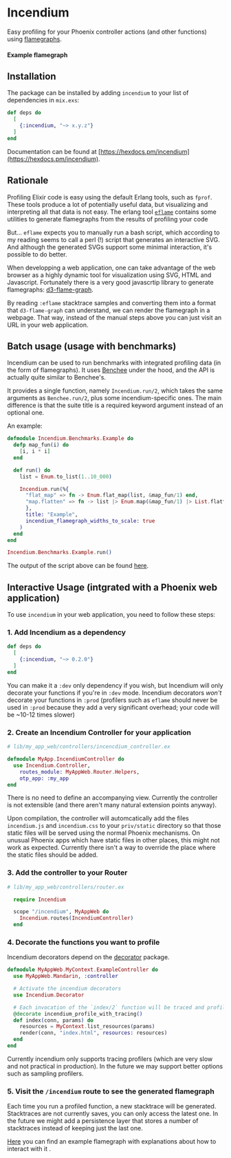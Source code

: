 # Incendium


Easy profiling for your Phoenix controller actions (and other functions) using [flamegraphs](http://www.brendangregg.com/flamegraphs.html).

#### Example flamegraph

<link rel="stylesheet" href="doc_extra/assets/incendium.css" />
<script src="doc_extra/assets/incendium.js" charset="utf-8"></script>

<script type="text/javascript" src="doc_extra/assets/incendium_flamegraph_hkctthqlqhcubcsgrazymmvaldzllxbq.js"></script>

## Installation

The package can be installed
by adding `incendium` to your list of dependencies in `mix.exs`:

```elixir
def deps do
  [
    {:incendium, "~> x.y.z"}
  ]
end
```

Documentation can be found at [https://hexdocs.pm/incendium](https://hexdocs.pm/incendium).

<!-- ex_doc -->
## Rationale

Profiling Elixir code is easy using the default Erlang tools, such as `fprof`.
These tools produce a lot of potentially useful data, but visualizing and interpreting all that data is not easy.
The erlang tool [`eflame`](https://github.com/proger/eflame) contains some utilities to generate flamegraphs from the results of profiling your code

But... `eflame` expects you to manually run a bash script, which according to my reading seems to call a perl (!) script that generates an interactive SVG.
And although the generated SVGs support some minimal interaction, it's possible to do better.

When developping a web application, one can take advantage of the web browser as a highly dynamic tool for visualization using SVG, HTML and Javascript.
Fortunately there is a very good javascrtip library to generate flamegraphs: [d3-flame-graph](https://github.com/spiermar/d3-flame-graph).

By reading `:eflame` stacktrace samples and converting them into a format that `d3-flame-graph` can understand, we can render the flamegraph in a webpage.
That way, instead of the manual steps above you can just visit an URL in your web application.

## Batch usage (usage with benchmarks)

Incendium can be used to run benchmarks with integrated profiling data (in the form of flamegraphs).
It uses [Benchee]() under the hood, and the API is actually quite similar to Benchee's.

It provides a single function, namely `Incendium.run/2`, which takes the same arguments as `Benchee.run/2`, plus some incendium-specific ones. The main difference is that the suite title is a required keyword argument instead of an optional one.

An example:

```elixir
defmodule Incendium.Benchmarks.Example do
  defp map_fun(i) do
    [i, i * i]
  end

  def run() do
    list = Enum.to_list(1..10_000)

    Incendium.run(%{
      "flat_map" => fn -> Enum.flat_map(list, &map_fun/1) end,
      "map.flatten" => fn -> list |> Enum.map(&map_fun/1) |> List.flatten() end
      },
      title: "Example",
      incendium_flamegraph_widths_to_scale: true
    )
  end
end

Incendium.Benchmarks.Example.run()
```

The output of the script above can be found [here](https://hexdocs.pm/incendium/0.3.0/assets/Example.html).

## Interactive Usage (intgrated with a Phoenix web application)

To use `incendium` in your web application, you need to follow these steps:

### 1. Add Incendium as a dependency

```elixir
def deps do
  [
    {:incendium, "~> 0.2.0"}
  ]
end
```

You can make it a `:dev` only dependency if you wish, but Incendium will only decorate your functions if you're in `:dev` mode.
Incendium decorators *won't* decorate your functions in `:prod` (profilers such as `eflame` should never be used in `:prod` because they add a very significant overhead; your code will be ~10-12 times slower)

### 2. Create an Incendium Controller for your application

```elixir
# lib/my_app_web/controllers/incencdium_controller.ex

defmodule MyApp.IncendiumController do
  use Incendium.Controller,
    routes_module: MyAppWeb.Router.Helpers,
    otp_app: :my_app
end
```

There is no need to define an accompanying view.
Currently the controller is not extensible (and there aren't many natural extension points anyway).

Upon compilation, the controller will automcatically add the files `incendium.js` and `incendium.css` to your `priv/static` directory so that those static files will be served using the normal Phoenix mechanisms.
On unusual Phoenix apps which have static files in other places, this might not work as expected.
Currently there isn't a way to override the place where the static files should be added.

### 3. Add the controller to your Router

```elixir
# lib/my_app_web/controllers/router.ex

  require Incendium

  scope "/incendium", MyAppWeb do
    Incendium.routes(IncendiumController)
  end

```

### 4. Decorate the functions you want to profile

Incendium decorators depend on the [decorator](https://hex.pm/packages/decorator) package.

```elixir
defmodule MyAppWeb.MyContext.ExampleController do
  use MyAppWeb.Mandarin, :controller

  # Activate the incendium decorators
  use Incendium.Decorator

  # Each invocation of the `index/2` function will be traced and profiled.
  @decorate incendium_profile_with_tracing()
  def index(conn, params) do
    resources = MyContext.list_resources(params)
    render(conn, "index.html", resources: resources)
  end
end
```

Currently incendium only supports tracing profilers
(which are very slow and not practical in production).
In the future we may support better options such as sampling profilers.

### 5. Visit the `/incendium` route to see the generated flamegraph

Each time you run a profiled function, a new stacktrace will be generated.
Stacktraces are not currently saves, you can only access the latest one.
In the future we might add a persistence layer that stores a number of stacktraces instead of keeping just the last one.

[Here](https://hexdocs.pm/incendium/example-flamegraph.html) you can find an example flamegraph with explanations about how to interact with it .